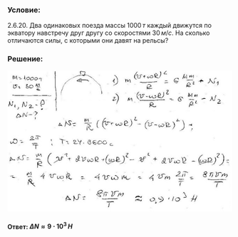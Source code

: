 ###  Условие:

$2.6.20.$ Два одинаковых поезда массы $1000 \,т$ каждый движутся по экватору навстречу друг другу со скоростями $30 \, м/с$. На сколько отличаются силы, с которыми они давят на рельсы?

###  Решение:

![|640x402, 67%](../../img/2.6.20/sol.jpg)

#### Ответ: $\Delta N \approx 9 \cdot 10^3 \,Н$